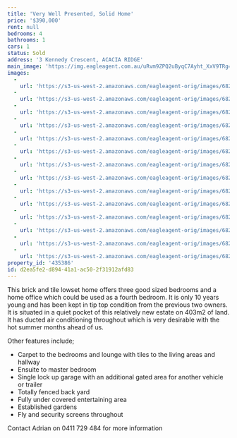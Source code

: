```yaml
---
title: 'Very Well Presented, Solid Home'
price: '$390,000'
rent: null
bedrooms: 4
bathrooms: 1
cars: 1
status: Sold
address: '3 Kennedy Crescent, ACACIA RIDGE'
main_image: 'https://img.eagleagent.com.au/uRvm9ZPQ2uByqC7Ayht_XxV9TRg=/1280x854/smart/https://s3-us-west-2.amazonaws.com/eagleagent-orig/images/6823995/114622167-image-M.jpg'
images:
  -
    url: 'https://s3-us-west-2.amazonaws.com/eagleagent-orig/images/6824008/114622167-image-N.jpg'
  -
    url: 'https://s3-us-west-2.amazonaws.com/eagleagent-orig/images/6824006/114622167-image-K.jpg'
  -
    url: 'https://s3-us-west-2.amazonaws.com/eagleagent-orig/images/6824005/114622167-image-J.jpg'
  -
    url: 'https://s3-us-west-2.amazonaws.com/eagleagent-orig/images/6824004/114622167-image-I.jpg'
  -
    url: 'https://s3-us-west-2.amazonaws.com/eagleagent-orig/images/6824003/114622167-image-H.jpg'
  -
    url: 'https://s3-us-west-2.amazonaws.com/eagleagent-orig/images/6824002/114622167-image-G.jpg'
  -
    url: 'https://s3-us-west-2.amazonaws.com/eagleagent-orig/images/6824001/114622167-image-F.jpg'
  -
    url: 'https://s3-us-west-2.amazonaws.com/eagleagent-orig/images/6824000/114622167-image-E.jpg'
  -
    url: 'https://s3-us-west-2.amazonaws.com/eagleagent-orig/images/6823999/114622167-image-D.jpg'
  -
    url: 'https://s3-us-west-2.amazonaws.com/eagleagent-orig/images/6823998/114622167-image-C.jpg'
  -
    url: 'https://s3-us-west-2.amazonaws.com/eagleagent-orig/images/6823997/114622167-image-B.jpg'
  -
    url: 'https://s3-us-west-2.amazonaws.com/eagleagent-orig/images/6823996/114622167-image-A.jpg'
  -
    url: 'https://s3-us-west-2.amazonaws.com/eagleagent-orig/images/6823995/114622167-image-M.jpg'
  -
    url: 'https://s3-us-west-2.amazonaws.com/eagleagent-orig/images/6824007/114622167-image-L.jpg'
property_id: '435386'
id: d2ea5fe2-d894-41a1-ac50-2f31912afd83
---
```

This brick and tile lowset home offers three good sized bedrooms and a home office which could be used as a fourth bedroom. It is only 10 years young and has been kept in tip top condition from the previous two owners. It is situated in a quiet pocket of this relatively new estate on 403m2 of land. It has ducted air conditioning throughout which is very desirable with the hot summer months ahead of us.

Other features include;
*  Carpet to the bedrooms and lounge with tiles to the living areas and hallway
*  Ensuite to master bedroom
*  Single lock up garage with an additional gated area for another vehicle or trailer
*  Totally fenced back yard
*  Fully under covered entertaining area
*  Established gardens
*  Fly and security screens throughout

Contact Adrian on 0411 729 484 for more information